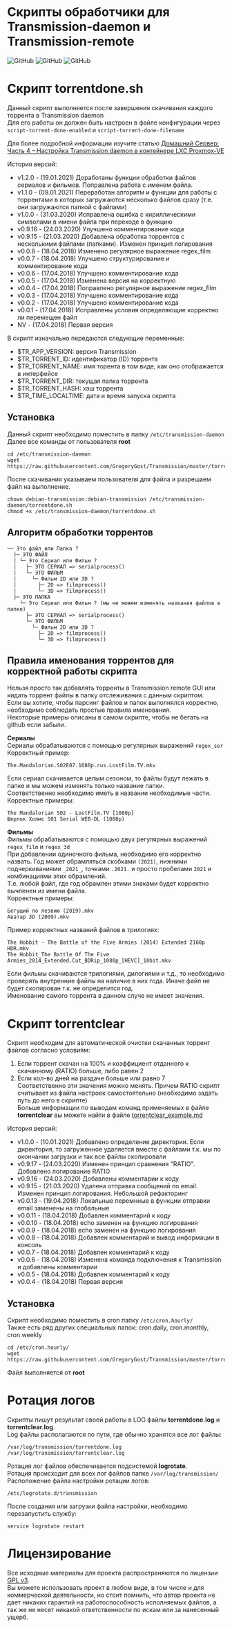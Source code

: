 # Скрипты обработчики для Transmission-daemon и Transmission-remote
 
 ![GitHub](https://img.shields.io/github/license/GregoryGost/Transmission)
 ![GitHub](https://img.shields.io/github/repo-size/GregoryGost/Transmission)
 ![GitHub](https://img.shields.io/github/languages/code-size/GregoryGost/Transmission)

# Скрипт torrentdone.sh
 Данный скрипт выполняется после завершения скачивания каждого торрента в Transmission daemon  
 Для его работы он должен быть настроен в файле конфигурации через `script-torrent-done-enabled` и `script-torrent-done-filename`  
 >
 Для более подробной информации изучите статью [Домашний Сервер: Часть 4 – Настройка Transmission daemon в контейнере LXC Proxmox-VE](https://gregory-gost.ru/domashnij-server-chast-4-nastrojka-transmission-daemon-v-kontejnere-lxc-proxmox-ve/)
 >
 История версий:
 * v1.2.0 - (19.01.2021) Доработаны функции обработки файлов сериалов и фильмов. Поправлена работа с именем файла.
 * v1.1.0 - (09.01.2021) Переработан алгоритм и функции для работы с торрентами в которых загружаются несколько файлов сразу (т.е. они загружаются папкой с файлами)
 * v1.0.0 - (31.03.2020) Исправлена ошибка с кириллическими символами в имени файла при переходе в функцию
 * v0.9.16 - (24.03.2020) Улучшено комментирование кода
 * v0.9.15 - (21.03.2020) Добавлена обработка торрентов с несколькими файлами (папками). Изменен принцип логирования
 * v0.0.8 - (18.04.2018) Изменено регулярное выражение regex_film
 * v0.0.7 - (18.04.2018) Улучшено структурирование и комментирование кода
 * v0.0.6 - (17.04.2018) Улучшено комментирование кода
 * v0.0.5 - (17.04.2018) Изменена версия на корректную
 * v0.0.4 - (17.04.2018) Поправлено регулярное выражение regex_film
 * v0.0.3 - (17.04.2018) Улучшено комментирование кода
 * v0.0.2 - (17.04.2018) Улучшено комментирование кода
 * v0.0.1 - (17.04.2018) Исправлены условия определяющие корректно ли перемещен файл
 * NV - (17.04.2018) Первая версия
 
 В скрипт изначально передаются следующие переменные:
 * $TR_APP_VERSION: версия Transmission
 * $TR_TORRENT_ID: идентификатор (ID) торрента
 * $TR_TORRENT_NAME: имя торента в том виде, как оно отображается в интерфейсе
 * $TR_TORRENT_DIR: текущая папка торрента
 * $TR_TORRENT_HASH: хэш торрента
 * $TR_TIME_LOCALTIME: дата и время запуска скрипта

## Установка
 Данный скрипт необходимо поместить в папку `/etc/transmission-daemon`  
 Далее все команды от пользователя **root**
 ```
 cd /etc/transmission-daemon
 wget https://raw.githubusercontent.com/GregoryGost/Transmission/master/torrentdone.sh
 ```
 После скачивания указываем пользователя для файла и разрешаем файл на выполнение.
 ```
 chown debian-transmission:debian-transmission /etc/transmission-daemon/torrentdone.sh
 chmod +x /etc/transmission-daemon/torrentdone.sh
 ```

## Алгоритм обработки торрентов
 ```
 ── Это файл или Папка ?
   ├─ ЭТО ФАЙЛ
   | └─ Это Сериал или Фильм ?
   |   ├─ ЭТО СЕРИАЛ => serialprocess()
   |   └─ ЭТО ФИЛЬМ
   |     └─ Фильм 2D или 3D ?
   |       ├─ 2D => filmprocess()
   |       └─ 3D => filmprocess()
   ├─ ЭТО ПАПКА
     └─ Это Сериал или Фильм ? (мы не можем изменять названия файлов в папке)
       ├─ ЭТО СЕРИАЛ => serialprocess()
       └─ ЭТО ФИЛЬМ
         └─ Фильм 2D или 3D ?
           ├─ 2D => filmprocess()
           └─ 3D => filmprocess()
 ```

## Правила именования торрентов для корректной работы скрипта
 Нельзя просто так добавлять торренты в Transmission remote GUI или кидать торрент файлы в папку отслеживания с данным скриптом.  
 Если вы хотите, чтобы парсинг файлов и папок выполнялся корректно, необходимо соблюдать простые правила именования.  
 Некоторые примеры описаны в самом скрипте, чтобы не бегать на github если забыли.  
 
 **Сериалы**  
 Сериалы обрабатываются с помощью регулярных выражений `regex_ser`  
 Корректный пример:
 ```
 The.Mandalorian.S02E07.1080p.rus.LostFilm.TV.mkv
 ```
 Если сериал скачивается целым сезоном, то файлы будут лежать в папке и мы можем изменять только название папки.  
 Соответственно необходимо иметь в названии необходимые части.  
 Корректные примеры:
 ```
 The Mandalorian S02 - LostFilm.TV [1080p]
 Шерлок Холмс S01 Serial WEB-DL (1080p)
 ```
 
 **Фильмы**  
 Фильмы обрабатываются с помощью двух регулярных выражений `regex_film` и `regex_3d`  
 При добавлении одиночного фильма, необходимо его корректно назвать. Год может обрамляться скобками `(2021)`, нижними подчеркиваниями `_2021_`, точками `.2021.` и просто пробелами ` 2021 ` и комбинациями этих обрамлений.  
 Т.е. любой файл, где год обрамлен этими знаками будет корректно вычленен из имени файла.  
 Корректные примеры:
 ```
 Бегущий по лезвию (2019).mkv
 Аватар 3D (2009).mkv
 ```
 Пример корректных названий файлов в трилогиях:
 ```
 The Hobbit - The Battle of the Five Armies (2014) Extended 2160p HDR.mkv
 The Hobbit_The Battle Of The Five Armies_2014_Extended.Cut_BDRip_1080p_[HEVC]_10bit.mkv
 ```
 Если фильмы скачиваются трилогиями, дилогиями и т.д., то необходимо проверять внутренние файлы на наличие в них года. Иначе файл не будет скопирован т.к. не определится год.  
 Именование самого торрента в данном случе не имеет значения.
 
# Скрипт torrentclear
Скрипт необходим для автоматической очистки скачанных торрент файлов согласно условиям:  
1. Если торрент скачан на 100% и коэффициент отданного к скачанному (RATIO) больше, либо равен 2
2. Если кол-во дней на раздаче больше или равно 7  
Соответственно эти значения можно менять. Причем RATIO скрипт считывает из файла настроек самостоятельно (необходимо задать путь до него в скрипте)  
Больше информации по выводам команд применяемых в файле **torrentclear** вы можете найти в файле [torrentclear_example.md](./torrentclear_example.md)

История версий:
 * v1.0.0 - (10.01.2021) Добавлено определение директории. Если директория, то загруженное удаляется вместе с файлами т.к. мы по окончании загрузки и так все файлы скопировали
 * v0.9.17 - (24.03.2020) Изменен принцип сравнения "RATIO". Добавлено логирование RATIO
 * v0.9.16 - (24.03.2020) Добавлены комментарии к коду
 * v0.9.15 - (21.03.2020) Удалена отправка сообщений по email. Изменен принцип логирования. Небольшой рефакторинг
 * v0.0.13 - (19.04.2018) Локальные перемнные в функции отправки email заменены на глобальные
 * v0.0.11 - (18.04.2018) Добавлен комментарий к коду
 * v0.0.10 - (18.04.2018) echo заменен на функцию логирования
 * v0.0.9 - (18.04.2018) echo заменен на функцию логирования
 * v0.0.8 - (18.04.2018) Добавлен комментарий и вывод информации в консоль
 * v0.0.7 - (18.04.2018) Добавлен комментарий к коду
 * v0.0.6 - (18.04.2018) Изменена команда подключения к Transmission и добавлены комментарии
 * v0.0.5 - (18.04.2018) Добавлен комментарий к коду
 * v0.0.4 - (18.04.2018) Первая версия
 
## Установка
 Скрипт необходимо поместить в cron папку `/etc/cron.hourly/`  
 Также есть ряд других специальных папок: cron.daily, cron.monthly, cron.weekly
 ```
 cd /etc/cron.hourly/
 wget https://raw.githubusercontent.com/GregoryGost/Transmission/master/torrentclear
 ```
 Файл выполняется от **root**

# Ротация логов
 Скрипты пишут результат своей работы в LOG файлы **torrentdone.log** и **torrentclear.log**.  
 Log файлы располагаются по пути, где обычно хранятся все лог файлы:
 ```
 /var/log/transmission/torrentdone.log
 /var/log/transmission/torrentclear.log
 ```
 Ротация лог файлов обеспечивается подсистемой **logrotate**.  
 Ротация происходит для всех лог файлов папке `/var/log/transmission/`  
 Расположение файла настройки ротации логов:
 ```
 /etc/logrotate.d/transmission
 ```
 После создания или загрузки файла настройки, необходимо перезапустить службу:
 ```
 service logrotate restart
 ```
 
# Лицензирование
 Все исходные материалы для проекта распространяются по лицензии [GPL v3](./LICENSE "Описание лицензии").  
 Вы можете использовать проект в любом виде, в том числе и для коммерческой деятельности, но стоит помнить, что автор проекта не дает никаких гарантий на работоспособность исполняемых файлов, а так же не несет никакой ответственности по искам или за нанесенный ущерб.  